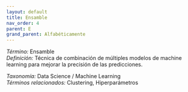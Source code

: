 ```yaml
---
layout: default
title: Ensamble
nav_order: 4
parent: E
grand_parent: Alfabéticamente
---
```


*Término:* Ensamble  
*Definición:* Técnica de combinación de múltiples modelos de machine learning para mejorar la precisión de las predicciones.

*Taxonomía:* Data Science / Machine Learning  
*Términos relacionados:* Clustering, Hiperparámetros
